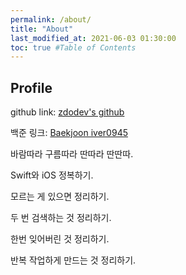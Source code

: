 ```yaml
---
permalink: /about/
title: "About"
last_modified_at: 2021-06-03 01:30:00
toc: true #Table of Contents
---
```


## Profile

github link: [zdodev's github](https://github.com/zdodev)

백준 링크: [Baekjoon iver0945](https://www.acmicpc.net/user/iver0945)

바람따라 구름따라 딴따라 딴딴따.

Swift와 iOS 정복하기.

모르는 게 있으면 정리하기.

두 번 검색하는 것 정리하기.

한번 잊어버린 것 정리하기.

반복 작업하게 만드는 것 정리하기.

